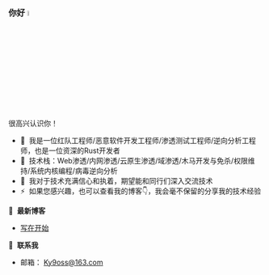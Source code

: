 ### 你好 <a href="http://120.46.169.136/ky9oss/about/"><img src="https://media.giphy.com/media/hvRJCLFzcasrR4ia7z/giphy.gif" width="5%"></a>
很高兴认识你！

- 🔭 &nbsp;我是一位红队工程师/恶意软件开发工程师/渗透测试工程师/逆向分析工程师，也是一位资深的Rust开发者
- 🌱 &nbsp;技术栈：Web渗透/内网渗透/云原生渗透/域渗透/木马开发与免杀/权限维持/系统内核编程/病毒逆向分析
- 💬 &nbsp;我对于技术充满信心和执着，期望能和同行们深入交流技术
- ⚡ &nbsp;如果您感兴趣，也可以查看我的博客👇，我会毫不保留的分享我的技术经验

📕 &nbsp;**最新博客**
<!-- BLOG-POST-LIST:START -->
- [写在开始](http://120.46.169.136/ky9oss/about/)
<!-- BLOG-POST-LIST:END -->

🔗 &nbsp;**联系我**
- 邮箱： Ky9oss@163.com


